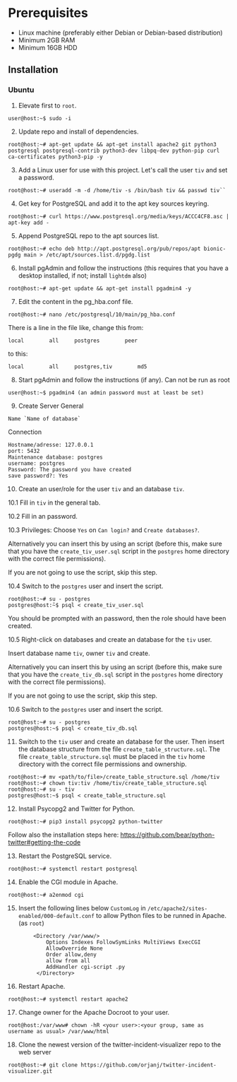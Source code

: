 # Prerequisites

* Linux machine (preferably either Debian or Debian-based distribution)
* Minimum 2GB RAM
* Minimum 16GB HDD

Installation
---------------
### Ubuntu

1. Elevate first to ``root``.
```
user@host:~$ sudo -i
```
2. Update repo and install of dependencies.
```
root@host:~# apt-get update && apt-get install apache2 git python3 postgresql postgresql-contrib python3-dev libpq-dev python-pip curl ca-certificates python3-pip -y
```

3. Add a Linux user for use with this project. Let's call the user ``tiv`` and set a password.
```
root@host:~# useradd -m -d /home/tiv -s /bin/bash tiv && passwd tiv``
```

4. Get key for PostgreSQL and add it to the apt key sources keyring.
```
root@host:~# curl https://www.postgresql.org/media/keys/ACCC4CF8.asc | apt-key add -
```

5. Append PostgreSQL repo to the apt sources list.
```
root@host:~# echo deb http://apt.postgresql.org/pub/repos/apt bionic-pgdg main > /etc/apt/sources.list.d/pgdg.list
```

6. Install pgAdmin and follow the instructions (this requires that you have a desktop installed, if not; install `lightdm` also)
```
root@host:~# apt-get update && apt-get install pgadmin4 -y
```

7. Edit the content in the pg_hba.conf file.
```
root@host:~# nano /etc/postgresql/10/main/pg_hba.conf
```

There is a line in the file like, change this from:

```local		all		postgres		peer```

to this:

```local		all		postgres,tiv		md5```

8. Start pgAdmin and follow the instructions (if any). Can not be run as root
```
user@host:~$ pgadmin4 (an admin password must at least be set)
```
9. Create Server 
General
```
Name `Name of database`
```
Connection
```
Hostname/adresse: 127.0.0.1
port: 5432
Maintenance database: postgres
username: postgres
Password: The password you have created
save password?: Yes 
```

10. Create an user/role for the user `tiv` and an database `tiv`.

10.1 Fill in `tiv` in the general tab.

10.2 Fill in an password.

10.3 Privileges: Choose `Yes` on `Can login?` and `Create databases?`.


Alternatively you can insert this by using an script (before this, make sure that you have the `create_tiv_user.sql` script in the `postgres` home directory with the correct file permissions).

If you are not going to use the script, skip this step.

10.4 Switch to the `postgres` user and insert the script.

```
root@host:~# su - postgres
postgres@host:̃~$ psql < create_tiv_user.sql
```

You should be prompted with an password, then the role should have been created.

10.5 Right-click on databases and create an database for the `tiv` user.

Insert database name `tiv`, owner `tiv` and create.


Alternatively you can insert this by using an script (before this, make sure that you have the `create_tiv_db.sql` script in the `postgres` home directory with the correct file permissions).

If you are not going to use the script, skip this step.

10.6 Switch to the `postgres` user and insert the script.

```
root@host:~# su - postgres
postgres@host:~$ psql < create_tiv_db.sql
```

11. Switch to the `tiv` user and create an database for the user. Then insert the database structure from the file `create_table_structure.sql`. The file `create_table_structure.sql` must be placed in the `tiv` home directory with the correct file permissions and ownership.

```
root@host:~# mv <path/to/file>/create_table_structure.sql /home/tiv
root@host:~# chown tiv:tiv /home/tiv/create_table_structure.sql
root@host:~# su - tiv
postgres@host:~$ psql < create_table_structure.sql
```

12. Install Psycopg2 and Twitter for Python.

```
root@host:~# pip3 install psycopg2 python-twitter
```

Follow also the installation steps here: https://github.com/bear/python-twitter#getting-the-code

13. Restart the PostgreSQL service.
```
root@host:~# systemctl restart postgresql
```

14. Enable the CGI module in Apache.
```
root@host:~# a2enmod cgi
```

15. Insert the following lines below ``CustomLog`` in ``/etc/apache2/sites-enabled/000-default.conf`` to allow Python files to be runned in Apache. (as ``root``)

```
        <Directory /var/www/>
            Options Indexes FollowSymLinks MultiViews ExecCGI
            AllowOverride None
            Order allow,deny
            allow from all
            AddHandler cgi-script .py
         </Directory>
```

16. Restart Apache.

```
root@host:~# systemctl restart apache2
```


17. Change owner for the Apache Docroot to your user.
```
root@host:/var/www# chown -hR <your user>:<your group, same as username as usual> /var/www/html
```

18. Clone the newest version of the twitter-incident-visualizer repo to the web server
```
root@host:~# git clone https://github.com/orjanj/twitter-incident-visualizer.git
```
